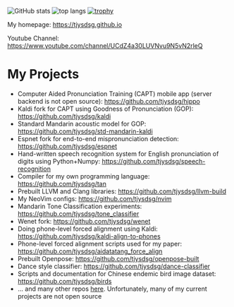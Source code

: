![GitHub stats](https://github-readme-stats-or6z7f3mi-tjy.vercel.app/api?username=tjysdsg&count_private=true&show_icons=true&include_all_commits=true)
![top langs](https://github-readme-stats-or6z7f3mi-tjy.vercel.app/api/top-langs/?username=tjysdsg&show_icons=true&theme=solarized-light&layout=compact&langs_count=10&hide=html,jupyter%20notebook)
[![trophy](https://github-profile-trophy.vercel.app/?username=tjysdsg)](https://github.com/ryo-ma/github-profile-trophy)

My homepage: https://tjysdsg.github.io

Youtube Channel: https://www.youtube.com/channel/UCdZ4a30LUVNvu9N5vN2rleQ

# My Projects

- Computer Aided Pronunciation Training (CAPT) mobile app (server backend is not open source): https://github.com/tjysdsg/hippo
- Kaldi fork for CAPT using Goodness of Pronunciation (GOP): https://github.com/tjysdsg/kaldi
- Standard Mandarin acoustic model for GOP: https://github.com/tjysdsg/std-mandarin-kaldi
- Espnet fork for end-to-end mispronunciation detection: https://github.com/tjysdsg/espnet
- Hand-written speech recognition system for English pronunciation of digits using Python+Numpy: https://github.com/tjysdsg/speech-recognition
- Compiler for my own programming language: https://github.com/tjysdsg/tan
- Prebuilt LLVM and Clang libraries: https://github.com/tjysdsg/llvm-build
- My NeoVim configs: https://github.com/tjysdsg/nvim
- Mandarin Tone Classification experiments: https://github.com/tjysdsg/tone_classifier
- Wenet fork: https://github.com/tjysdsg/wenet
- Doing phone-level forced alignment using Kaldi: https://github.com/tjysdsg/kaldi-align-to-phones
- Phone-level forced alignment scripts used for my paper: https://github.com/tjysdsg/aidatatang_force_align
- Prebuilt Openpose: https://github.com/tjysdsg/openpose-built
- Dance style classifier: https://github.com/tjysdsg/dance-classifier
- Scripts and documentation for Chinese endemic bird image dataset: https://github.com/tjysdsg/birds
- ... and many other repos [here](https://github.com/tjysdsg?tab=repositories). Unfortunately, many of my current projects are not open source
